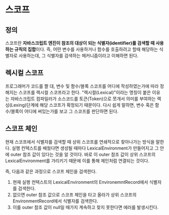 # 스코프

## 정의

스코프란 <strong> 자바스크립트 엔진이 참조의 대상이 되는 식별자(identifier)를 검색할 때 사용하는 규칙의 집합</strong>이다. 즉, 어떤 변수를 사용하거나 함수를 호출하려고 할때 해당하는 식별자로 사용하는데, 그 식별자를 검색하는 메커니즘이라고 이해하면 된다.

## 렉시컬 스코프

프로그래머가 코드를 짤 대, 변수 및 함수/블록 스코프를 어디에 작성하였는가에 따라 정해지는 스코프를 렉시컬 스코프라고 한다. "렉시컬(Lexical)"이라는 명칭이 붙은 이유는 자바스크립트 컴파일러가 소스코드를 토큰(Token)으로 쪼개서 의미를 부여하는 렉싱(Lexing)단계에 해당 스코프가 확정되기 때문이다. 다시 쉽게 말하면, 변수 혹은 함수/블록이 어디에 써있는가를 보고 그 스코프를 판단하면 된다.

## 스코프 체인

현재 스코프에서 식별자를 검색할 때 상위 스코프를 연쇄적으로 찾아나가는 방식을 말한다. 실행 컨텍스트를 배웠다면 생성될 때마다 LexicalEnvironment가 만들어지고 그 안에 outer 참조 값이 있다는 것을 알 것이다. 바로 이 outer 참조 값이 상위 스코프의 LexicalEnvironment를 가리키기 때문에 이를 통해 체인처럼 연결되는 것이다.

즉, 다음과 같은 과정으로 스코프 체인을 검색한다.

1. 현재 실행 컨텍스트의 LexicalEnvironment의 EnvironemntRecord에서 식별자를 검색한다.
2. 없으면 outer 참조 값으로 스코프 체인을 타고 올라가 상위 스코프의 EnvironmentRecord에서 식별자를 검색한다.
3. 이를 outer 참조 값이 null일 때가지 계속하고 찾지 못한다면 에러를 발생시킨다.
